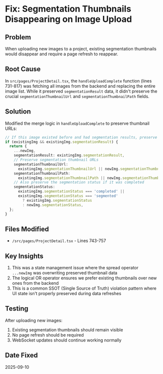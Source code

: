 # Fix: Segmentation Thumbnails Disappearing on Image Upload

## Problem

When uploading new images to a project, existing segmentation thumbnails would disappear and require a page refresh to reappear.

## Root Cause

In `src/pages/ProjectDetail.tsx`, the `handleUploadComplete` function (lines 731-817) was fetching all images from the backend and replacing the entire image list. While it preserved `segmentationResult` data, it didn't preserve the crucial `segmentationThumbnailUrl` and `segmentationThumbnailPath` fields.

## Solution

Modified the merge logic in `handleUploadComplete` to preserve thumbnail URLs:

```typescript
// If this image existed before and had segmentation results, preserve them
if (existingImg && existingImg.segmentationResult) {
  return {
    ...newImg,
    segmentationResult: existingImg.segmentationResult,
    // Preserve segmentation thumbnail URLs
    segmentationThumbnailUrl:
      existingImg.segmentationThumbnailUrl || newImg.segmentationThumbnailUrl,
    segmentationThumbnailPath:
      existingImg.segmentationThumbnailPath || newImg.segmentationThumbnailPath,
    // Also preserve the segmentation status if it was completed
    segmentationStatus:
      existingImg.segmentationStatus === 'completed' ||
      existingImg.segmentationStatus === 'segmented'
        ? existingImg.segmentationStatus
        : newImg.segmentationStatus,
  };
}
```

## Files Modified

- `/src/pages/ProjectDetail.tsx` - Lines 743-757

## Key Insights

1. This was a state management issue where the spread operator `...newImg` was overwriting preserved thumbnail data
2. The logical OR operator ensures we prefer existing thumbnails over new ones from the backend
3. This is a common SSOT (Single Source of Truth) violation pattern where UI state isn't properly preserved during data refreshes

## Testing

After uploading new images:

1. Existing segmentation thumbnails should remain visible
2. No page refresh should be required
3. WebSocket updates should continue working normally

## Date Fixed

2025-09-10
